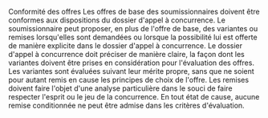 Conformité des offres
Les offres de base des soumissionnaires doivent être conformes aux
dispositions du dossier d'appel à concurrence.
Le soumissionnaire peut proposer, en plus de l'offre de base, des
variantes ou remises lorsqu'elles sont demandées ou lorsque la
possibilité lui est offerte de manière explicite dans le dossier
d'appel à concurrence.
Le dossier d'appel à concurrence doit préciser de manière claire, la
façon dont les variantes doivent être prises en considération pour
l'évaluation des offres.
Les variantes sont évaluées suivant leur mérite propre, sans que ne
soient pour autant remis en cause les principes de choix de l'offre.
Les remises doivent faire l'objet d'une analyse particulière dans le
souci de faire respecter l'esprit ou le jeu de la concurrence. En tout
état de cause, aucune remise conditionnée ne peut être admise dans les
critères d'évaluation.